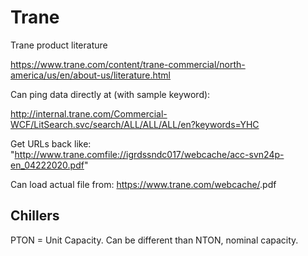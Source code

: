 # Trane

Trane product literature

https://www.trane.com/content/trane-commercial/north-america/us/en/about-us/literature.html

Can ping data directly at (with sample keyword):

http://internal.trane.com/Commercial-WCF/LitSearch.svc/search/ALL/ALL/ALL/en?keywords=YHC

Get URLs back like:
"http://www.trane.comfile://igrdssndc017/webcache/acc-svn24p-en_04222020.pdf"

Can load actual file from:
https://www.trane.com/webcache/<name>.pdf


## Chillers

PTON = Unit Capacity. Can be different than NTON, nominal capacity.
